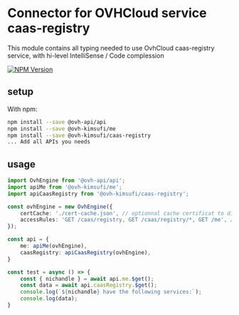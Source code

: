 # Connector for OVHCloud service caas-registry

This module contains all typing needed to use OvhCloud caas-registry service, with hi-level IntelliSense / Code complession

[![NPM Version](https://img.shields.io/npm/v/@ovh-kimsufi/caas-registry.svg?style=flat)](https://www.npmjs.org/package/@ovh-kimsufi/caas-registry)

## setup

With npm:
````bash
npm install --save @ovh-api/api
npm install --save @ovh-kimsufi/me
npm install --save @ovh-kimsufi/caas-registry
... Add all APIs you needs
````

## usage

````typescript
import OvhEngine from '@ovh-api/api';
import apiMe from '@ovh-kimsufi/me';
import apiCaasRegistry from '@ovh-kimsufi/caas-registry';

const ovhEngine = new OvhEngine({ 
    certCache: './cert-cache.json', // optionnal cache certificat to disk
    accessRules: 'GET /caas/registry, GET /caas/registry/*, GET /me', // optionnal limit the requested privileges.
});

const api = {
    me: apiMe(ovhEngine),
    caasRegistry: apiCaasRegistry(ovhEngine),
}

const test = async () => {
    const { nichandle } = await api.me.$get();
    const data = await api.caasRegistry.$get();
    console.log(`${nichandle} have the following services:`);
    console.log(data);
}

````